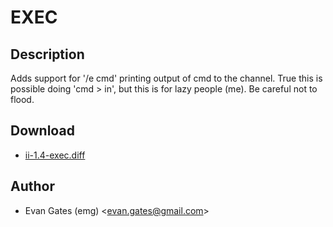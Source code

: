 EXEC
====

Description
-----------

Adds support for '/e cmd' printing output of cmd to the channel. True this is
possible doing 'cmd > in', but this is for lazy people (me). Be careful not to
flood.

Download
--------

* [ii-1.4-exec.diff](ii-1.4-exec.diff)

Author
------

* Evan Gates (emg) <[evan.gates@gmail.com](mailto:evan.gates@gmail.com)>
